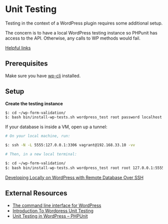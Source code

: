 # Unit Testing

Testing in the context of a WordPress plugin requires some additional setup.

The concern is to have a local WordPress testing instance so PHPunit has access to the API. Otherwise, any calls to WP methods would fail.

[Helpful links](#external-resources)


## Prerequisites

Make sure you have [wp-cli](http://wp-cli.org/#installing) installed.

## Setup

**Create the testing instance**

```sh
$: cd ~/wp-form-validation/
$: bash bin/install-wp-tests.sh wordpress_test root password localhost latest
```

If your database is inside a VM, open up a tunnel:
```sh
# On your local machine, run:

$: ssh -N -L 5555:127.0.0.1:3306 vagrant@192.168.33.10 -vv
```
```sh
# Then, in a new local terminal:

$: cd ~/wp-form-validation/
$: bash bin/install-wp-tests.sh wordpress_test root root 127.0.0.1:5555 latest true
```

[Developing Locally on WordPress with Remote Database Over SSH](https://technosailor.com/2013/03/15/tutorial-developing-locally-on-wordpress-with-remote-database-over-ssh/)

## External Resources

* [The command line interface for WordPress](http://wp-cli.org/)
* [Introduction To Wordpress Unit Testing](https://carlalexander.ca/introduction-wordpress-unit-testing/)
* [Unit Testing in WordPress – PHPUnit](https://neliosoftware.com/blog/introduction-to-unit-testing-in-wordpress-phpunit/)
